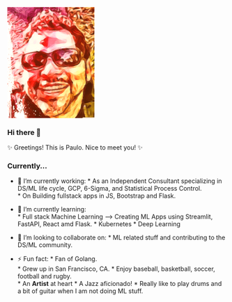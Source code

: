 
<img src="https://github.com/pau-lo/pau-lo/blob/main/assets/best.png" width=200 align=center>


### Hi there 👋

✨ Greetings!  This is Paulo.  Nice to meet you! ✨

### Currently...

- 🔭 I’m currently working:
         * As an Independent Consultant specializing in DS/ML life cycle, GCP, 6-Sigma, and Statistical Process Control.  
         * On Building fullstack apps in JS, Bootstrap and Flask.

- 🌱 I’m currently learning:  
         * Full stack Machine Learning --> Creating ML Apps using Streamlit, FastAPI, React amd Flask.
         * Kubernetes
         * Deep Learning

- 👯 I’m looking to collaborate on:
          * ML related stuff and contributing to the DS/ML community.

- ⚡ Fun fact: 
          * Fan of Golang.  
          * Grew up in San Francisco, CA.
          * Enjoy baseball, basketball, soccer, football and rugby.  
          * An **Artist** at heart
          * A Jazz aficionado!
          * Really like to play drums and a bit of guitar when I am not doing ML stuff.
          



          
     


<!--
**pau-lo/pau-lo** is a ✨ _special_ ✨ repository because its `README.md` (this file) appears on your GitHub profile.

Here are some ideas to get you started:

- 🔭 I’m currently working on ...
- 🌱 I’m currently learning ...
- 👯 I’m looking to collaborate on ...
- 🤔 I’m looking for help with ...
- 💬 Ask me about ...
- 📫 How to reach me: ...
- 😄 Pronouns: ...
- ⚡ Fun fact: ...
-->
